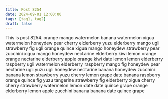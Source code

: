 ```yaml
---
title: Post 8254
date: 2024-09-01 12:00:00
tags: [tag1, tag2]
draft: false
---
```

This is post 8254.
orange
mango
watermelon
banana
watermelon
xigua
watermelon
honeydew
pear
cherry
elderberry
yuzu
elderberry
mango
ugli
strawberry
fig
ugli
orange
quince
xigua
mango
honeydew
strawberry
pear
zucchini
xigua
mango
honeydew
nectarine
elderberry
kiwi
lemon
orange
orange
nectarine
elderberry
apple
orange
kiwi
date
lemon
lemon
elderberry
raspberry
ugli
watermelon
elderberry
raspberry
mango
fig
honeydew
pear
nectarine
ugli
yuzu
ugli
honeydew
nectarine
banana
honeydew
zucchini
banana
lemon
strawberry
yuzu
cherry
lemon
grape
date
banana
raspberry
orange
quince
fig
yuzu
tangerine
strawberry
fig
elderberry
xigua
cherry
cherry
strawberry
watermelon
lemon
date
date
quince
grape
orange
elderberry
lemon
apple
zucchini
banana
banana
date
quince
grape
